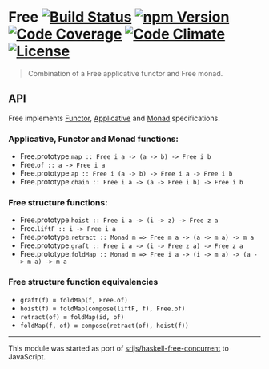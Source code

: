 # Free [![Build Status][build-image]][build] [![npm Version][version-image]][version] [![Code Coverage][coverage-image]][coverage] [![Code Climate][climate-image]][climate] [![License][license-image]][license]

> Combination of a Free applicative functor and Free monad.


## API

Free implements [Functor](https://github.com/fantasyland/fantasy-land#functor), [Applicative](https://github.com/fantasyland/fantasy-land#applicative) and [Monad](https://github.com/fantasyland/fantasy-land#monad) specifications.

### Applicative, Functor and Monad functions:

- Free.prototype.`map :: Free i a -> (a -> b) -> Free i b`
- Free.`of :: a -> Free i a`
- Free.prototype.`ap :: Free i (a -> b) -> Free i a -> Free i b`
- Free.prototype.`chain :: Free i a -> (a -> Free i b) -> Free i b`


### Free structure functions:

- Free.prototype.`hoist :: Free i a -> (i -> z) -> Free z a`
- Free.`liftF :: i -> Free i a`
- Free.prototype.`retract :: Monad m => Free m a -> (a -> m a) -> m a`
- Free.prototype.`graft :: Free i a -> (i -> Free z a) -> Free z a`
- Free.prototype.`foldMap :: Monad m => Free i a -> (i -> m a) -> (a -> m a) -> m a`

### Free structure function equivalencies

- `graft(f) ≡ foldMap(f, Free.of)`
- `hoist(f) ≡ foldMap(compose(liftF, f), Free.of)`
- `retract(of) ≡ foldMap(id, of)`
- `foldMap(f, of) ≡ compose(retract(of), hoist(f))`

---

This module was started as port of [srijs/haskell-free-concurrent][haskell-free-concurrent] to JavaScript.


[build-image]: https://img.shields.io/travis/safareli/free/master.svg
[build]: https://travis-ci.org/safareli/free

[version-image]: https://img.shields.io/npm/v/@safareli/free.svg
[version]: https://www.npmjs.com/package/@safareli/free

[coverage-image]: https://img.shields.io/codecov/c/github/safareli/free/master.svg
[coverage]: https://codecov.io/gh/safareli/free/branch/master

[climate-image]: https://img.shields.io/codeclimate/github/safareli/free.svg
[climate]: https://codeclimate.com/github/safareli/free

[license-image]: https://img.shields.io/github/license/safareli/free.svg
[license]: https://github.com/safareli/free/blob/master/LICENSE

[haskell-free-concurrent]: https://github.com/srijs/haskell-free-concurrent/blob/1a56280e8d63e037cf8f9e57aa17ac6a8ac817a5/src/Control/Concurrent/Free.hs
